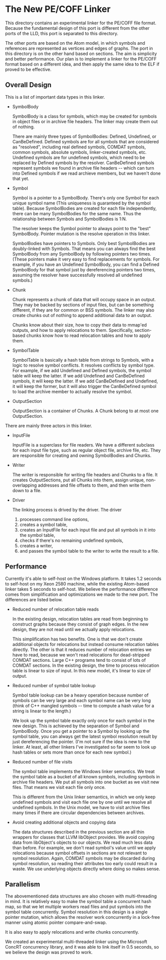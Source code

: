 The New PE/COFF Linker
======================

This directory contains an experimental linker for the PE/COFF file
format. Because the fundamental design of this port is different from
the other ports of the LLD, this port is separated to this directory.

The other ports are based on the Atom model, in which symbols and
references are represented as vertices and edges of graphs. The port
in this directory is on the other hand based on sections. The aim is
simplicity and better performance. Our plan is to implement a linker
for the PE/COFF format based on a different idea, and then apply the
same idea to the ELF if proved to be effective.

Overall Design
--------------

This is a list of important data types in this linker.

* SymbolBody

  SymbolBody is a class for symbols, which may be created for symbols
  in object files or in archive file headers. The linker may create
  them out of nothing.

  There are mainly three types of SymbolBodies: Defined, Undefined, or
  CanBeDefined. Defined symbols are for all symbols that are
  considered as "resolved", including real defined symbols, COMDAT
  symbols, common symbols, absolute symbols, linker-created symbols,
  etc. Undefined symbols are for undefined symbols, which need to be
  replaced by Defined symbols by the resolver. CanBeDefined symbols
  represent symbols we found in archive file headers -- which can
  turn into Defined symbols if we read archieve members, but we
  haven't done that yet.

* Symbol

  Symbol is a pointer to a SymbolBody. There's only one Symbol for
  each unique symbol name (This uniqueness is guaranteed by the symbol
  table). Because SymbolBodies are created for each file
  independently, there can be many SymbolBodies for the same
  name. Thus the relationship between Symbols and SymbolBodies is 1:N.

  The resolver keeps the Symbol pointer to always point to the "best"
  SymbolBody. Pointer mutation is the resolve operation in this
  linker.

  SymbolBodies have pointers to Symbols. Only best SymbolBodies are
  doubly-linked with Symbols. That means you can always find the best
  SymbolBody from any SymbolBody by following pointers two
  times. (These pointers make it very easy to find replacements for
  symbols. For example, if you have an Undefined SymbolBody, you can
  find a Defined SymbolBody for that symbol just by dereferencing
  pointers two times, assuming the resolver have successfully resolved
  all undefined symbols.)

* Chunk

  Chunk represents a chunk of data that will occupy space in an
  output. They may be backed by sections of input files, but can be
  something different, if they are for common or BSS symbols. The
  linker may also create chunks out of nothing to append additional
  data to an output.

  Chunks know about their size, how to copy their data to mmap'ed
  outputs, and how to apply relocations to them. Specifically,
  section-based chunks know how to read relocation tables and how to
  apply them.

* SymbolTable

  SymbolTable is basically a hash table from strings to Symbols, with
  a logic to resolve symbol conflicts. It resolves conflicts by symbol
  type. For example, if we add Undefined and Defined symbols, the
  symbol table will keep the latter. If we add Undefined and
  CanBeDefined symbols, it will keep the latter. If we add
  CanBeDefined and Undefined, it will keep the former, but it will
  also trigger the CanBeDefined symbol to load the archive member to
  actually resolve the symbol.

* OutputSection

  OutputSection is a container of Chunks. A Chunk belong to at most
  one OutputSection.

There are mainly three actors in this linker.

* InputFile

  InputFile is a superclass for file readers. We have a different
  subclass for each input file type, such as regular object file,
  archive file, etc. They are responsible for creating and owning
  SymbolBodies and Chunks.

* Writer

  The writer is responsible for writing file headers and Chunks to a
  file. It creates OutputSections, put all Chunks into them, assign
  unique, non-overlapping addresses and file offsets to them, and then
  write them down to a file.

* Driver

  The linking process is drived by the driver. The driver

  1. processes command line options,
  2. creates a symbol table,
  3. creates an InputFile for each input file and put all symbols in it
     into the symbol table,
  4. checks if there's no remaining undefined symbols,
  5. creates a writer,
  6. and passes the symbol table to the writer to write the result to a
     file.

Performance
-----------

Currently it's able to self-host on the Windows platform. It takes 1.2
seconds to self-host on my Xeon 2580 machine, while the existing
Atom-based linker takes 5 seconds to self-host. We believe the
performance difference comes from simplification and optimizations we
made to the new port. The differences are listed below.

* Reduced number of relocation table reads

  In the existing design, relocation tables are read from beginning to
  construct graphs because they consist of graph edges. In the new
  design, they are not read until we actually apply relocations.

  This simplification has two benefits. One is that we don't create
  additional objects for relocations but instead consume relocation
  tables directly. The other is that it reduces number of relocation
  entries we have to read, because we won't read relocations for
  dead-stripped COMDAT sections. Large C++ programs tend to consist of
  lots of COMDAT sections. In the existing design, the time to process
  relocation table is linear to size of input. In this new model, it's
  linear to size of output.

* Reduced number of symbol table lookup

  Symbol table lookup can be a heavy operation because number of
  symbols can be very large and each symbol name can be very long
  (think of C++ mangled symbols -- time to compute a hash value for a
  string is linear to the length.)

  We look up the symbol table exactly only once for each symbol in the
  new design. This is achieved by the separation of Symbol and
  SymbolBody. Once you get a pointer to a Symbol by looking up the
  symbol table, you can always get the latest symbol resolution result
  by just dereferencing the pointer. (I'm not sure if the idea is new
  to the linker. At least, all other linkers I've investigated so far
  seem to look up hash tables or sets more than once for each new
  symbol.)

* Reduced number of file visits

  The symbol table implements the Windows linker semantics. We treat
  the symbol table as a bucket of all known symbols, including symbols
  in archive file headers. We put all symbols into one bucket as we
  visit new files. That means we visit each file only once.

  This is different from the Unix linker semantics, in which we only
  keep undefined symbols and visit each file one by one until we
  resolve all undefined symbols. In the Unix model, we have to visit
  archive files many times if there are circular dependencies between
  archives.

* Avoid creating additional objects and copying data

  The data structures described in the previous section are all thin
  wrappers for classes that LLVM libObject provides. We avoid copying
  data from libObject's objects to our objects. We read much less data
  than before. For example, we don't read symbol's value until we
  apply relocations because symbol offsets in sections are not
  relevant to symbol resolution. Again, COMDAT symbols may be
  discarded during symbol resolution, so reading their attributes too
  early could result in a waste. We use underlying objects directly
  where doing so makes sense.

Parallelism
-----------

The abovementioned data structures are also chosen with
multi-threading in mind. It is relatively easy to make the symbol
table a concurrent hash map, so that we let multiple workers read
files and put symbols into the symbol table concurrently. Symbol
resolution in this design is a single pointer mutation, which allows
the resolver work concurrently in a lock-free manner using atomic
pointer compare-and-swap.

It is also easy to apply relocations and write chunks concurrently.

We created an experimental multi-threaded linker using the Microsoft
ConcRT concurrency library, and it was able to link itself in 0.5
seconds, so we believe the design was proved to work.
